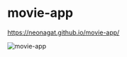 # movie-app

https://neonagat.github.io/movie-app/

![movie-app](https://user-images.githubusercontent.com/73759315/160827885-0643be9e-b51d-4153-b0b5-2dab2b321f78.png)
